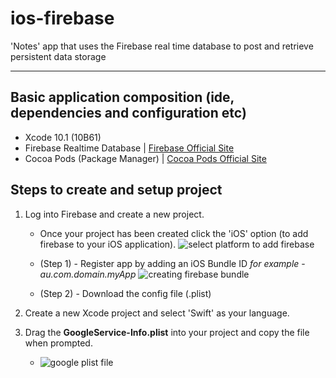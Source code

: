 # ios-firebase
'Notes' app that uses the Firebase real time database to post and retrieve persistent data storage

---

## Basic application composition (ide, dependencies and configuration etc)

- Xcode 10.1 (10B61)
- Firebase Realtime Database | [Firebase Official Site](https://firebase.google.com)
- Cocoa Pods (Package Manager) | [Cocoa Pods Official Site](https://cocoapods.org)

## Steps to create and setup project
1. Log into Firebase and create a new project. 
   - Once your project has been created click the 'iOS' option (to add firebase to your iOS application).
   ![select platform to add firebase](https://user-images.githubusercontent.com/33831343/72203593-55205d80-34b9-11ea-8d81-1dcb2493cd46.png)

   - (Step 1) - Register app by adding an iOS Bundle ID *for example* - *au.com.domain.myApp*
   ![creating firebase bundle](https://user-images.githubusercontent.com/33831343/72203565-e7743180-34b8-11ea-8a85-c96cc58eb542.png)
   
   - (Step 2) - Download the config file (.plist)
   
2. Create a new Xcode project and select 'Swift' as your language.
3. Drag the **GoogleService-Info.plist** into your project and copy the file when prompted. 
    - ![google plist file](https://user-images.githubusercontent.com/33831343/72203615-a4668e00-34b9-11ea-98d9-5422232e3aaf.png)




